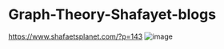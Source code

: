 # Graph-Theory-Shafayet-blogs
https://www.shafaetsplanet.com/?p=143
![image](https://user-images.githubusercontent.com/87379425/145716527-d021458d-981d-4b54-a0c5-783fc5112fee.png)

